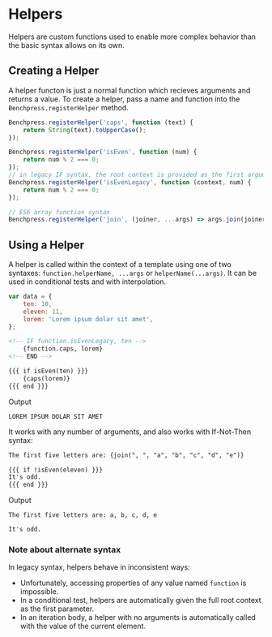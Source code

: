# Helpers

Helpers are custom functions used to enable more complex behavior than the basic syntax allows on its own.

## Creating a Helper
A helper functon is just a normal function which recieves arguments and returns a value. 
To create a helper, pass a name and function into the `Benchpress.registerHelper` method.

```js
Benchpress.registerHelper('caps', function (text) {
    return String(text).toUpperCase();
});

Benchpress.registerHelper('isEven', function (num) {
    return num % 2 === 0;
});
// in legacy IF syntax, the root context is provided as the first argument
Benchpress.registerHelper('isEvenLegacy', function (context, num) {
    return num % 2 === 0;
});

// ES6 array function syntax
Benchpress.registerHelper('join', (joiner, ...args) => args.join(joiner));
```

## Using a Helper
A helper is called within the context of a template using one of two syntaxes: `function.helperName, ...args` or `helperName(...args)`. 
It can be used in conditional tests and with interpolation. 

```js
var data = {
    ten: 10,
    eleven: 11,
    lorem: 'Lorem ipsum dolar sit amet',
};
```
```html
<!-- IF function.isEvenLegacy, ten -->
    {function.caps, lorem}
<!-- END -->

{{{ if isEven(ten) }}}
    {caps(lorem)}
{{{ end }}}
```

Output
```text
LOREM IPSUM DOLAR SIT AMET
```

It works with any number of arguments, and also works with If-Not-Then syntax:

```html
The first five letters are: {join(", ", "a", "b", "c", "d", "e")}

{{{ if !isEven(eleven) }}}
It's odd.
{{{ end }}}
```

Output
```
The first five letters are: a, b, c, d, e

It's odd.
```

### Note about alternate syntax
In legacy syntax, helpers behave in inconsistent ways:

- Unfortunately, accessing properties of any value named `function` is impossible.
- In a conditional test, helpers are automatically given the full root context as the first parameter.
- In an iteration body, a helper with no arguments is automatically called with the value of the current element.
